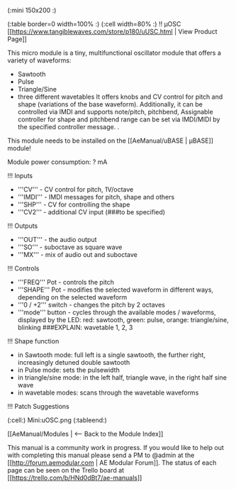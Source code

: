 (:mini 150x200 :)

(:table border=0 width=100% :)
(:cell width=80% :) 
!! µOSC
[[https://www.tangiblewaves.com/store/p180/uUSC.html  | View Product Page]]

This micro module is a tiny, multifunctional oscillator module that offers a variety of waveforms:
* Sawtooth
* Pulse
* Triangle/Sine
* three different wavetables
It offers knobs and CV control for pitch and shape (variations of the base waveform). Additionally, it can be controlled via IMDI and supports note/pitch, pitchbend, Assignable controller for shape and pitchbend range can be set via IMDI/MIDI by the specified controller message.
.

This module needs to be installed on the [[AeManual/uBASE | µBASE]] module!

Module power consumption: ? mA

!!! Inputs

* '''CV''' - CV control for pitch, 1V/octave
* '''IMDI''' - IMDI messages for pitch, shape and others
* '''SHP''' - CV for controlling the shape
* '''CV2''' - additional CV input (###to be specified)

!!! Outputs

* '''OUT'''  - the audio output
* '''SO'''  - suboctave as square wave
* '''MX'''  - mix of audio out and suboctave

!!! Controls

* '''FREQ''' Pot - controls the pitch
* '''SHAPE''' Pot - modifies the selected waveform in different ways, depending on the selected waveform
* '''0 / +2''' switch - changes the pitch by 2 octaves
* '''mode''' button - cycles through the available modes / waveforms, displayed by the LED:
red: sawtooth, green: pulse, orange: triangle/sine, blinking ###EXPLAIN: wavetable 1, 2, 3

!!! Shape function
* in Sawtooth mode: full left is a single sawtooth, the further right, increasingly detuned double sawtooth
* in Pulse mode: sets the pulsewidth
* in triangle/sine mode: in the left half, triangle wave, in the right half sine wave
* in wavetable modes: scans through the wavetable waveforms

!!! Patch Suggestions



(:cell:) Mini:uOSC.png
(:tableend:)

[[AeManual/Modules | <-- Back to the Module Index]]

This manual is a community work in progress. If you would like to help out with completing this manual please send a PM to @admin at the [[http://forum.aemodular.com | AE Modular Forum]].  The status of each page can be seen on the Trello board at [[https://trello.com/b/HNd0dBt7/ae-manuals]]